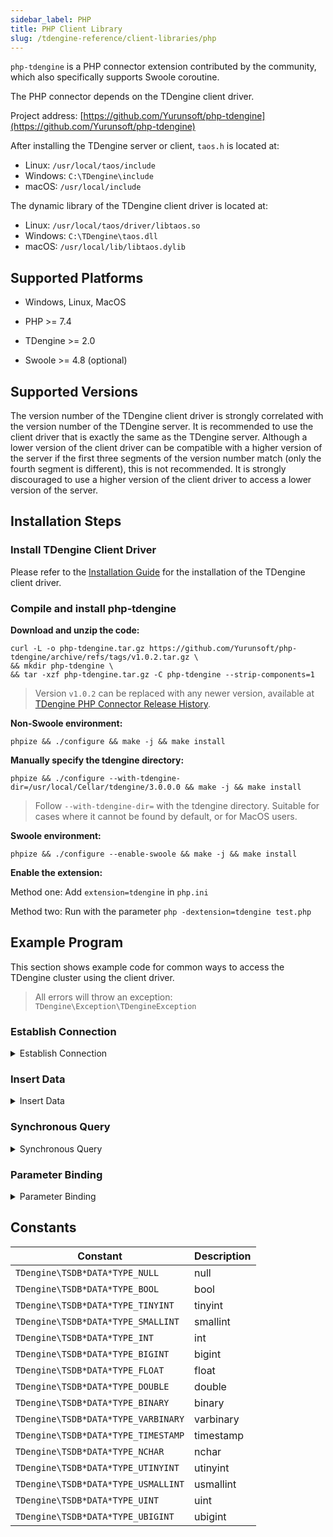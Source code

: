 ```yaml
---
sidebar_label: PHP
title: PHP Client Library
slug: /tdengine-reference/client-libraries/php
---
```


`php-tdengine` is a PHP connector extension contributed by the community, which also specifically supports Swoole coroutine.

The PHP connector depends on the TDengine client driver.

Project address: [https://github.com/Yurunsoft/php-tdengine](https://github.com/Yurunsoft/php-tdengine)

After installing the TDengine server or client, `taos.h` is located at:

- Linux: `/usr/local/taos/include`
- Windows: `C:\TDengine\include`
- macOS: `/usr/local/include`

The dynamic library of the TDengine client driver is located at:

- Linux: `/usr/local/taos/driver/libtaos.so`
- Windows: `C:\TDengine\taos.dll`
- macOS: `/usr/local/lib/libtaos.dylib`

## Supported Platforms

- Windows, Linux, MacOS

- PHP >= 7.4

- TDengine >= 2.0

- Swoole >= 4.8 (optional)

## Supported Versions

The version number of the TDengine client driver is strongly correlated with the version number of the TDengine server. It is recommended to use the client driver that is exactly the same as the TDengine server. Although a lower version of the client driver can be compatible with a higher version of the server if the first three segments of the version number match (only the fourth segment is different), this is not recommended. It is strongly discouraged to use a higher version of the client driver to access a lower version of the server.

## Installation Steps

### Install TDengine Client Driver

Please refer to the [Installation Guide](../#installation-steps) for the installation of the TDengine client driver.

### Compile and install php-tdengine

**Download and unzip the code:**

```shell
curl -L -o php-tdengine.tar.gz https://github.com/Yurunsoft/php-tdengine/archive/refs/tags/v1.0.2.tar.gz \
&& mkdir php-tdengine \
&& tar -xzf php-tdengine.tar.gz -C php-tdengine --strip-components=1
```

> Version `v1.0.2` can be replaced with any newer version, available at [TDengine PHP Connector Release History](https://github.com/Yurunsoft/php-tdengine/releases).

**Non-Swoole environment:**

```shell
phpize && ./configure && make -j && make install
```

**Manually specify the tdengine directory:**

```shell
phpize && ./configure --with-tdengine-dir=/usr/local/Cellar/tdengine/3.0.0.0 && make -j && make install
```

> Follow `--with-tdengine-dir=` with the tdengine directory.
> Suitable for cases where it cannot be found by default, or for MacOS users.

**Swoole environment:**

```shell
phpize && ./configure --enable-swoole && make -j && make install
```

**Enable the extension:**

Method one: Add `extension=tdengine` in `php.ini`

Method two: Run with the parameter `php -dextension=tdengine test.php`

## Example Program

This section shows example code for common ways to access the TDengine cluster using the client driver.

> All errors will throw an exception: `TDengine\Exception\TDengineException`

### Establish Connection

<details>
<summary>Establish Connection</summary>

```c
{{#include docs/examples/php/connect.php}}
```

</details>

### Insert Data

<details>
<summary>Insert Data</summary>

```c
{{#include docs/examples/php/insert.php}}
```

</details>

### Synchronous Query

<details>
<summary>Synchronous Query</summary>

```c
{{#include docs/examples/php/query.php}}
```

</details>

### Parameter Binding

<details>
<summary>Parameter Binding</summary>

```c
{{#include docs/examples/php/insert_stmt.php}}
```

</details>

## Constants

| Constant                            | Description |
| ----------------------------------- | ----------- |
| `TDengine\TSDB*DATA*TYPE_NULL`      | null        |
| `TDengine\TSDB*DATA*TYPE_BOOL`      | bool        |
| `TDengine\TSDB*DATA*TYPE_TINYINT`   | tinyint     |
| `TDengine\TSDB*DATA*TYPE_SMALLINT`  | smallint    |
| `TDengine\TSDB*DATA*TYPE_INT`       | int         |
| `TDengine\TSDB*DATA*TYPE_BIGINT`    | bigint      |
| `TDengine\TSDB*DATA*TYPE_FLOAT`     | float       |
| `TDengine\TSDB*DATA*TYPE_DOUBLE`    | double      |
| `TDengine\TSDB*DATA*TYPE_BINARY`    | binary      |
| `TDengine\TSDB*DATA*TYPE_VARBINARY` | varbinary   |
| `TDengine\TSDB*DATA*TYPE_TIMESTAMP` | timestamp   |
| `TDengine\TSDB*DATA*TYPE_NCHAR`     | nchar       |
| `TDengine\TSDB*DATA*TYPE_UTINYINT`  | utinyint    |
| `TDengine\TSDB*DATA*TYPE_USMALLINT` | usmallint   |
| `TDengine\TSDB*DATA*TYPE_UINT`      | uint        |
| `TDengine\TSDB*DATA*TYPE_UBIGINT`   | ubigint     |
